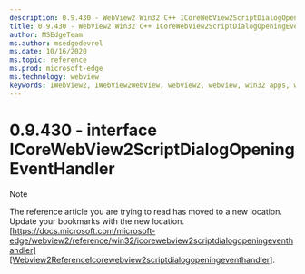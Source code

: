 ```yaml
---
description: 0.9.430 - WebView2 Win32 C++ ICoreWebView2ScriptDialogOpeningEventHandler
title: 0.9.430 - WebView2 Win32 C++ ICoreWebView2ScriptDialogOpeningEventHandler
author: MSEdgeTeam
ms.author: msedgedevrel
ms.date: 10/16/2020
ms.topic: reference
ms.prod: microsoft-edge
ms.technology: webview
keywords: IWebView2, IWebView2WebView, webview2, webview, win32 apps, win32, edge, ICoreWebView2, ICoreWebView2Host, browser control, edge html
---
```


# 0.9.430 - interface ICoreWebView2ScriptDialogOpeningEventHandler 

> [!NOTE]
> The reference article you are trying to read has moved to a new location.  
> Update your bookmarks with the new location.  
> [https://docs.microsoft.com/microsoft-edge/webview2/reference/win32/icorewebview2scriptdialogopeningeventhandler][Webview2ReferenceIcorewebview2scriptdialogopeningeventhandler].  

[Webview2ReferenceIcorewebview2scriptdialogopeningeventhandler]: /microsoft-edge/webview2/reference/win32/icorewebview2scriptdialogopeningeventhandler "interface ICoreWebView2ScriptDialogOpeningEventHandler | Microsoft Docs"
